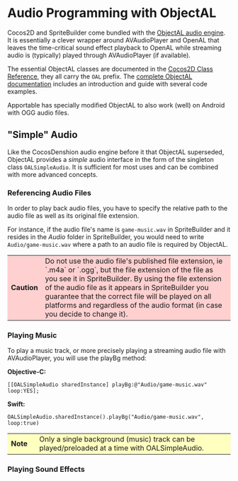 # Audio Programming with ObjectAL

Cocos2D and SpriteBuilder come bundled with the [ObjectAL audio engine](http://kstenerud.github.io/ObjectAL-for-iPhone/). It is essentially a clever wrapper around AVAudioPlayer and OpenAL that leaves the time-critical sound effect playback to OpenAL while streaming audio is (typically) played through AVAudioPlayer (if available).

The essential ObjectAL classes are documented in the [Cocos2D Class Reference](http://www.cocos2d-swift.org/docs/api), they all carry the `OAL` prefix. The [complete ObjectAL documentation](http://kstenerud.github.io/ObjectAL-for-iPhone/documentation/index.html) includes an introduction and guide with several code examples.

Apportable has specially modified ObjectAL to also work (well) on Android with OGG audio files.

## "Simple" Audio

Like the CocosDenshion audio engine before it that ObjectAL superseded, ObjectAL provides a *simple* audio interface in the form of the singleton class `OALSimpleAudio`. It is sufficient for most uses and can be combined with more advanced concepts.

### Referencing Audio Files

In order to play back audio files, you have to specify the relative path to the audio file as well as its original file extension.

For instance, if the audio file's name is `game-music.wav` in SpriteBuilder and it resides in the *Audio* folder in SpriteBuilder, you would need to write `Audio/game-music.wav` where a path to an audio file is required by ObjectAL.

<table border="0"><tr><td width="48px" bgcolor="#ffd0d0"><strong>Caution</strong></td><td bgcolor="#ffd0d0">
Do not use the audio file's published file extension, ie `.m4a` or `.ogg`, but the file extension of the file as you see it in SpriteBuilder. By using the file extension of the audio file as it appears in SpriteBuilder you guarantee that the correct file will be played on all platforms and regardless of the audio format (in case you decide to change it).
</td></tr></table>


### Playing Music

To play a music track, or more precisely playing a streaming audio file with AVAudioPlayer, you will use the playBg method:

**Objective-C:**

	[[OALSimpleAudio sharedInstance] playBg:@"Audio/game-music.wav" loop:YES];

**Swift:**

	OALSimpleAudio.sharedInstance().playBg("Audio/game-music.wav", loop:true)

<table border="0"><tr><td width="48px" bgcolor="#ffffc0"><strong>Note</strong></td><td bgcolor="#ffffc0">
Only a single background (music) track can be played/preloaded at a time with OALSimpleAudio.
</td></tr></table>

### Playing Sound Effects

